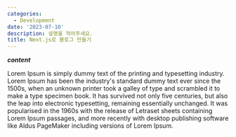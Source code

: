 ```yaml
---
categories:
  - Development
date: '2023-07-10'
description: 설명을 적어주세요.
title: Next.js로 블로그 만들기
---
```


**_content_**

Lorem Ipsum is simply dummy text of the printing and typesetting industry. Lorem Ipsum has been the industry's standard dummy text ever since the 1500s, when an unknown printer took a galley of type and scrambled it to make a type specimen book. It has survived not only five centuries, but also the leap into electronic typesetting, remaining essentially unchanged. It was popularised in the 1960s with the release of Letraset sheets containing Lorem Ipsum passages, and more recently with desktop publishing software like Aldus PageMaker including versions of Lorem Ipsum.

